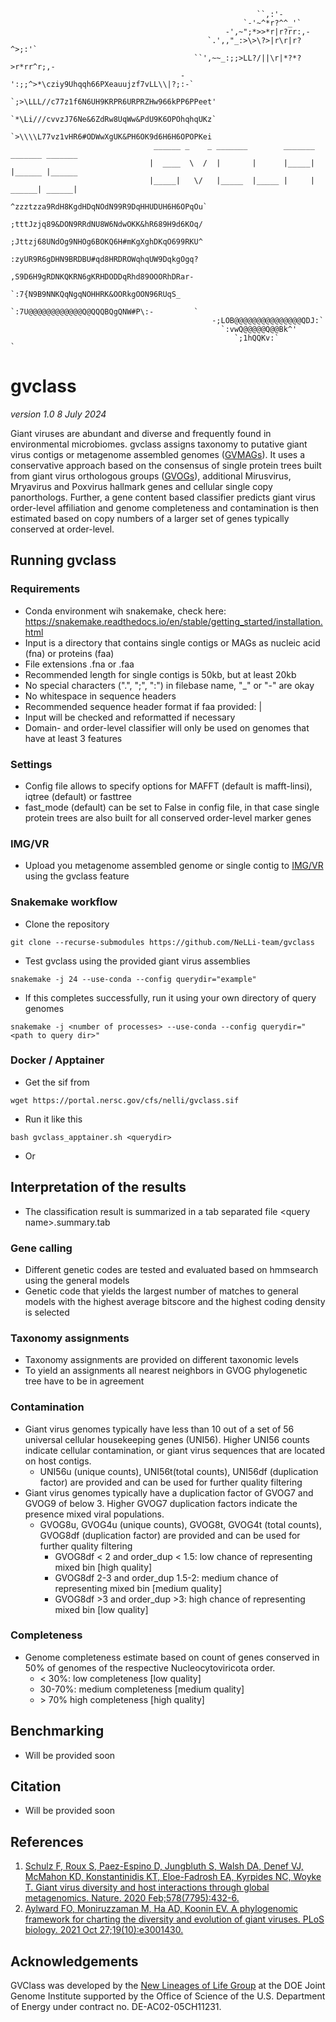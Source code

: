 ```
                                                       ``,:'-                     
                                                    `-'~^*r?^^_'`                 
                                                -',~";*>>*r|r?rr:,-              
                                            `.',,"_:>\>\?>|r\r|r?^>;:'`          
                                         ``',~~_:;;>LL?/||\r|*?*?>r*rr^r;,-       
                                      -':;;^>*\cziy9Uhqqh66PXeauujzf7vLL\\|?;:-`  
                                   `;>\LLL//c77z1f6N6UH9KRPR6URPRZHw966kPP6PPeet' 
                                   `*\Li///cvvzJ76Ne&6ZdRw8UqWw&PdU9K6OPOhqhqUKz` 
                                   `>\\\\L77vz1vHR6#ODWwXgUK&PH6OK9d6H6H6OPOPKei  
                                ______ _    _ _______        _______ _______ _______ 
                               |  ____  \  /  |       |      |_____| |______ |______
                               |_____|   \/   |_____  |_____ |     | ______| ______| 
                                    ^zzztzza9RdH8KgdHDqNOdN99R9DqHHUDUH6H6OPqOu`  
                                    ;tttJzjq89&DON9RRdNU8W6NdwOKK&hR689H9d6KOq/   
                                    ;Jttzj68UNdOg9NHOg6BOKQ6H#mKgXghDKqO699RKU^   
                                     :zyUR9R6gDHN9BRDBU#qd8HRDROWqhqUW9DqkgOgq?    
                                       ,S9D6H9gRDNKQKRN6gKRHDODDqRhd89OOORhDRar-     
                                        `:7{N9B9NNKQqNgqNOHHRK&OORkgOON96RUqS_        
                                          `:7U@@@@@@@@@@@@Q@QQQBQgQNW#P\:-         `
                                             -;LOB@@@@@@@@@@@@@@@QDJ:`             
                                               `:vwQ@@@@@Q@@Bk^'                 
                                                  `;1hQQKv:`              `     
```

# gvclass
_version 1.0 8 July 2024_

Giant viruses are abundant and diverse and frequently found in environmental microbiomes. gvclass assigns taxonomy to putative giant virus contigs or metagenome assembled genomes ([GVMAGs](https://doi.org/10.1038/s41586-020-1957-x)). It uses a conservative approach based on the consensus of single protein trees built from giant virus orthologous groups ([GVOGs](https://doi.org/10.1371/journal.pbio.3001430)), additional Mirusvirus, Mryavirus and Poxvirus hallmark genes and cellular single copy panorthologs. Further, a gene content based classifier predicts giant virus order-level affiliation and genome completeness and contamination is then estimated based on copy numbers of a larger set of genes typically conserved at order-level.

## Running gvclass

### Requirements
* Conda environment wih snakemake, check here: https://snakemake.readthedocs.io/en/stable/getting_started/installation.html
* Input is a directory that contains single contigs or MAGs as nucleic acid (fna) or proteins (faa)
* File extensions .fna or .faa
* Recommended length for single contigs is 50kb, but at least 20kb
* No special characters (".", ";", ":") in filebase name, "\_" or "-" are okay
* No whitespace in sequence headers
* Recommended sequence header format if faa provided: <filenamebase>|<proteinid>
* Input will be checked and reformatted if necessary
* Domain- and order-level classifier will only be used on genomes that have at least 3 features


### Settings
* Config file allows to specify options for MAFFT (default is mafft-linsi), iqtree (default) or fasttree
* fast_mode (default) can be set to False in config file, in that case single protein trees are also built for all conserved order-level marker genes

### IMG/VR
* Upload you metagenome assembled genome or single contig to [IMG/VR](https://img.jgi.doe.gov/vr/) using the gvclass feature

### Snakemake workflow
* Clone the repository
```
git clone --recurse-submodules https://github.com/NeLLi-team/gvclass
```
* Test gvclass using the provided giant virus assemblies
```
snakemake -j 24 --use-conda --config querydir="example"
```
* If this completes successfully, run it using your own directory of query genomes
```
snakemake -j <number of processes> --use-conda --config querydir="<path to query dir>"
```

### Docker / Apptainer

* Get the sif from
```
wget https://portal.nersc.gov/cfs/nelli/gvclass.sif
```

* Run it like this

```
bash gvclass_apptainer.sh <querydir>
```

* Or 

## Interpretation of the results
* The classification result is summarized in a tab separated file \<query name\>.summary.tab

### Gene calling
* Different genetic codes are tested and evaluated based on hmmsearch using the general models
* Genetic code that yields the largest number of matches to general models with the highest average bitscore and the highest coding density is selected

### Taxonomy assignments
* Taxonomy assignments are provided on different taxonomic levels
* To yield an assignments all nearest neighbors in GVOG phylogenetic tree have to be in agreement

### Contamination
* Giant virus genomes typically have less than 10 out of a set of 56 universal cellular housekeeping genes (UNI56). Higher UNI56 counts indicate cellular contamination, or giant virus sequences that are located on host contigs.
  * UNI56u (unique counts), UNI56t(total counts), UNI56df (duplication factor) are provided and can be used for further quality filtering
* Giant virus genomes typically have a duplication factor of GVOG7 and  GVOG9 of below 3. Higher GVOG7 duplication factors indicate the presence mixed viral populations.
  * GVOG8u, GVOG4u (unique counts), GVOG8t, GVOG4t (total counts), GVOG8df (duplication factor) are provided and can be used for further quality filtering
     * GVOG8df < 2 and order_dup < 1.5: low chance of representing mixed bin [high quality]
     * GVOG8df 2-3 and order_dup 1.5-2: medium chance of representing mixed bin [medium quality]
     * GVOG8df >3 and order_dup >3: high chance of representing mixed bin [low quality]
### Completeness
* Genome completeness estimate based on count of genes conserved in 50% of genomes of the respective Nucleocytoviricota order. 
  * \< 30%: low completeness  [low quality]
  * 30-70%: medium completeness [medium quality]
  * \> 70% high completeness [high quality]

## Benchmarking

* Will be provided soon

## Citation

* Will be provided soon

## References
1. [Schulz F, Roux S, Paez-Espino D, Jungbluth S, Walsh DA, Denef VJ, McMahon KD, Konstantinidis KT, Eloe-Fadrosh EA, Kyrpides NC, Woyke T. Giant virus diversity and host interactions through global metagenomics. Nature. 2020 Feb;578(7795):432-6.](https://doi.org/10.1038/s41586-020-1957-x)
2. [Aylward FO, Moniruzzaman M, Ha AD, Koonin EV. A phylogenomic framework for charting the diversity and evolution of giant viruses. PLoS biology. 2021 Oct 27;19(10):e3001430.](https://doi.org/10.1371/journal.pbio.3001430)

## Acknowledgements
GVClass was developed by the [New Lineages of Life Group](https://jgi.doe.gov/our-science/scientists-jgi/new-lineages-of-life/) at the DOE Joint Genome Institute supported by the Office of Science of the U.S. Department of Energy under contract no. DE-AC02-05CH11231.


